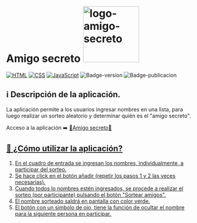 <h1>
  Amigo secreto
  <img src="https://github.com/user-attachments/assets/24aaaaf3-85c7-44d8-9a2e-53527770f501" alt="logo-amigo-secreto"     style="width: 150px;"/> 
</h1>

[![HTML](https://img.shields.io/badge/HTML-%23E34F26.svg?logo=html5&logoColor=white)](#)
[![CSS](https://img.shields.io/badge/CSS-1572B6?logo=css3&logoColor=fff)](#)
[![JavaScript](https://img.shields.io/badge/JavaScript-F7DF1E?logo=javascript&logoColor=000)](#)
![Badge-version](https://img.shields.io/badge/Versi%C3%B3n-V1.0-green)
![Badge-publicacion](https://img.shields.io/badge/Publicado-Marzo_2025-yellow)

## ℹ️ Descripción de la aplicación.
La aplicación permite a los usuarios ingresar nombres en una lista, para luego realizar un sorteo aleatorio y determinar quién es el "amigo secreto".

Acceso a la aplicación ➡️ <u>🎁[Amigo secreto](https://jacrudev.github.io/challenge-amigo-secreto/)🎁<u/> 

## 🔨 ¿Cómo utilizar la aplicación?
1. En el cuadro de entrada se ingresan los nombres, individualmente, a participar del sorteo.
2. Se hace click en el botón añadir (repetir los pasos 1 y 2 las veces necesarias).
3. Cuando todos lo nombres estén ingresados, se procede a realizar el sorteo (por participante) pulsando el botón "Sortear amigos".
4. El nombre sorteado saldrá en pantalla con color verde.
5. El botón con un simbolo de ojo, tiene la función de ocultar el nombre para la siguiente persona en participar.
